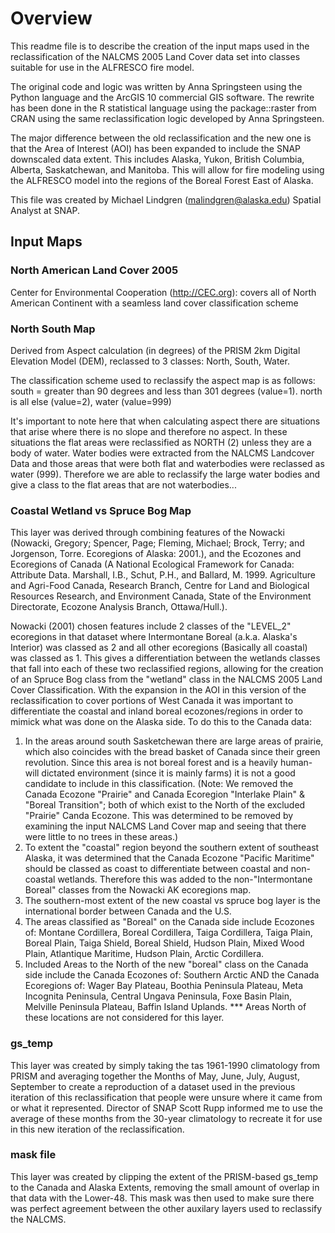 # Overview

This readme file is to describe the creation of the input maps used in the reclassification of the NALCMS 2005 Land Cover data set into classes suitable for use in the ALFRESCO fire model.

The original code and logic was written by Anna Springsteen using the Python language and the ArcGIS 10 commercial GIS software.  The rewrite has been done in the R statistical language using the package::raster from CRAN using the same reclassification logic developed by Anna Springsteen.

The major difference between the old reclassification and the new one is that the Area of Interest (AOI) has been expanded to include the SNAP downscaled data extent.  This includes Alaska, Yukon, British Columbia, Alberta, Saskatchewan, and Manitoba.  This will allow for fire modeling using the ALFRESCO model into the regions of the Boreal Forest East of Alaska.  

This file was created by Michael Lindgren (malindgren@alaska.edu) Spatial Analyst at SNAP.

## Input Maps

### North American Land Cover 2005

Center for Environmental Cooperation (http://CEC.org): covers all of North American Continent with a seamless land cover classification scheme

### North South Map

Derived from Aspect calculation (in degrees) of the PRISM 2km Digital Elevation Model (DEM), reclassed to 3 classes: North, South, Water.

The classification scheme used to reclassify the aspect map is as follows: south = greater than 90 degrees and less than 301 degrees (value=1). north is all else (value=2), water (value=999)

It's important to note here that when calculating aspect there are situations that arise where there is no slope and therefore no aspect.  In these situations the flat areas were reclassified as NORTH (2) unless they are a body of water.  Water bodies were extracted from the NALCMS Landcover Data and those areas that were both flat and waterbodies were reclassed as water (999).  Therefore we are able to reclassify the large water bodies and give a class to the flat areas that are not waterbodies...

### Coastal Wetland vs Spruce Bog Map

This layer was derived through combining features of the Nowacki (Nowacki, Gregory; Spencer, Page; Fleming, Michael; Brock, Terry; and Jorgenson, Torre. Ecoregions of Alaska: 2001.), and the Ecozones and Ecoregions of Canada (A National Ecological Framework for Canada: Attribute Data. Marshall, I.B., Schut, P.H., and Ballard, M. 1999. Agriculture and Agri-Food Canada, Research Branch, Centre for Land and Biological Resources Research, and Environment Canada, State of the Environment Directorate, Ecozone Analysis Branch, Ottawa/Hull.).

Nowacki (2001) chosen features include 2 classes of the "LEVEL_2" ecoregions in that dataset where Intermontane Boreal (a.k.a. Alaska's Interior) was classed as 2 and all other ecoregions (Basically all coastal) was classed as 1.  This gives a differentiation between the wetlands classes that fall into each of these two reclassified regions, allowing for the creation of an Spruce Bog class from the "wetland" class in the NALCMS 2005 Land Cover Classification.  With the expansion in the AOI in this version of the reclassification to cover portions of West Canada it was important to differentiate the coastal and inland boreal ecozones/regions in order to mimick what was done on the Alaska side.  To do this to the Canada data:

1. In the areas around south Sasketchewan there are large areas of prairie, which also coincides with the bread basket of Canada since their green revolution.  Since this area is not boreal forest and is a heavily human-will dictated environment (since it is mainly farms) it is not a good candidate to include in this classification.  (Note: We removed the Canada Ecozone "Prairie" and Canada Ecoregion "Interlake Plain" & "Boreal Transition"; both of which exist to the North of the excluded "Prairie" Canda Ecozone.  This was determined to be removed by examining the input NALCMS Land Cover map and seeing that there were little to no trees in these areas.)
2. To extent the "coastal" region beyond the southern extent of southeast Alaska, it was determined that the Canada Ecozone "Pacific Maritime" should be classed as coast to differentiate between coastal and non-coastal wetlands. Therefore this was added to the non-"Intermontane Boreal" classes from the Nowacki AK ecoregions map.
3. The southern-most extent of the new coastal vs spruce bog layer is the international border between Canada and the U.S.
4. The areas classified as "Boreal" on the Canada side include Ecozones of: Montane Cordillera, Boreal Cordillera, Taiga Cordillera, Taiga Plain, Boreal Plain, Taiga Shield, Boreal Shield, Hudson Plain, Mixed Wood Plain, Atlantique Maritime, Hudson Plain, Arctic Cordillera.
5. Included Areas to the North of the new "boreal" class on the Canada side include the Canada Ecozones of: Southern Arctic AND the Canada Ecoregions of: Wager Bay Plateau, Boothia Peninsula Plateau, Meta Incognita Peninsula, Central Ungava Peninsula, Foxe Basin Plain, Melville Peninsula Plateau, Baffin Island Uplands. *** Areas North of these locations are not considered for this layer.  

### gs_temp

This layer was created by simply taking the tas 1961-1990 climatology from PRISM and averaging together the Months of May, June, July, August, September to create a reproduction of a dataset used in the previous iteration of this reclassification that people were unsure where it came from or what it represented.  Director of SNAP Scott Rupp informed me to use the average of these months from the 30-year climatology to recreate it for use in this new iteration of the reclassification.

### mask file

This layer was created by clipping the extent of the PRISM-based gs_temp to the Canada and Alaska Extents, removing the small amount of overlap in that data with the Lower-48.  This mask was then used to make sure there was perfect agreement between the other auxilary layers used to reclassify the NALCMS.  

